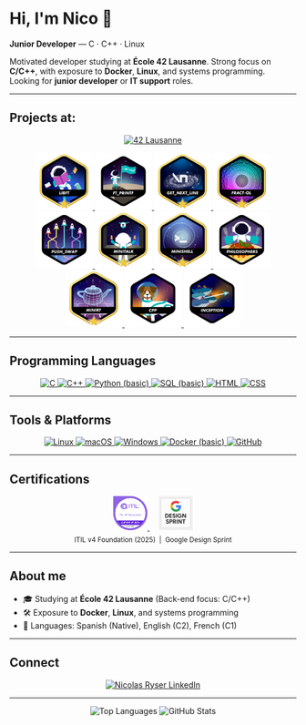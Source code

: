 # Hi, I'm Nico 👋
<!--
  Profile README for your-username
  - Programming Languages: 56x56 icons
  - Tools & Platforms: 40x40 icons
  Replace your-username, LinkedIn, and email below.
-->

**Junior Developer** — C · C++ · Linux

Motivated developer studying at **École 42 Lausanne**. Strong focus on **C/C++**, with exposure to **Docker**, **Linux**, and systems programming.
Looking for **junior developer** or **IT support** roles.

---

## Projects at:

<p align="center">
  <a href="https://42lausanne.ch/" target="_blank" rel="noreferrer">
    <img src="https://42lausanne.ch/wp-content/uploads/2021/01/42_logo.svg"
         alt="42 Lausanne" height="100" />
  </a>
</p>

<div align="center">

  <!-- 1) Libft — with bonus -->
  <a href="https://github.com/Nico-Ry/42-Common-Core/tree/main/Libft" title="Libft">
    <img alt="Libft (bonus)" height="100"
         src="https://raw.githubusercontent.com/Nico-Ry/Nico-Ry/main/assets/projects/badges/libftm.png" />
  </a>

  <!-- 2) ft_printf — no bonus -->
  <a href="https://github.com/Nico-Ry/42-Common-Core/tree/main/ft_printf" title="ft_printf">
    <img alt="ft_printf (no bonus)" height="100"
         src="https://raw.githubusercontent.com/Nico-Ry/Nico-Ry/main/assets/projects/badges/ft_printfn.png" />
  </a>

  <!-- 3) Get_Next_Line — with bonus -->
  <a href="https://github.com/Nico-Ry/42-Common-Core/tree/main/Get_Next_Line" title="Get_Next_Line">
    <img alt="Get_Next_Line (bonus)" height="100"
         src="https://raw.githubusercontent.com/Nico-Ry/Nico-Ry/main/assets/projects/badges/get_next_linem.png" />
  </a>

  <!-- 4) fractol — with bonus -->
  <a href="https://github.com/Nico-Ry/42-Common-Core/tree/main/fractol" title="fractol">
    <img alt="fractol (bonus)" height="100"
         src="https://raw.githubusercontent.com/Nico-Ry/Nico-Ry/main/assets/projects/badges/fract-olm.png" />
  </a>

  <!-- 5) push_swap_commented — no bonus -->
  <a href="https://github.com/Nico-Ry/42-Common-Core/tree/main/push_swap_commented" title="push_swap_commented">
    <img alt="push_swap (no bonus)" height="100"
         src="https://raw.githubusercontent.com/Nico-Ry/Nico-Ry/main/assets/projects/badges/push_swapn.png" />
  </a>

  <!-- 6) minitalk — with bonus -->
  <a href="https://github.com/Nico-Ry/42-Common-Core/tree/main/minitalk" title="minitalk">
    <img alt="minitalk (bonus)" height="100"
         src="https://raw.githubusercontent.com/Nico-Ry/Nico-Ry/main/assets/projects/badges/minitalkm.png" />
  </a>

  <!-- 7) Minishell — with bonus -->
  <a href="https://github.com/Nico-Ry/42-Common-Core/tree/main/Minishell" title="Minishell">
    <img alt="Minishell (bonus)" height="100"
         src="https://raw.githubusercontent.com/Nico-Ry/Nico-Ry/main/assets/projects/badges/minishellm.png" />
  </a>

  <!-- 8) Philosophers — no bonus -->
  <a href="https://github.com/Nico-Ry/42-Common-Core/tree/main/Philosophers" title="Philosophers">
    <img alt="Philosophers (no bonus)" height="100"
         src="https://raw.githubusercontent.com/Nico-Ry/Nico-Ry/main/assets/projects/badges/philosophersn.png" />
  </a>

  <!-- 9) MiniRT — with bonus -->
  <a href="https://github.com/Nico-Ry/42-Common-Core/tree/main/MiniRT" title="MiniRT">
    <img alt="MiniRT (bonus)" height="100"
         src="https://raw.githubusercontent.com/Nico-Ry/Nico-Ry/main/assets/projects/badges/minirtm.png" />
  </a>

  <!-- 10) CPP Modules — no bonus -->
  <a href="https://github.com/Nico-Ry/42-Common-Core/tree/main/CPP_Modules" title="CPP Modules">
    <img alt="CPP Modules (no bonus)" height="100"
         src="https://raw.githubusercontent.com/Nico-Ry/Nico-Ry/main/assets/projects/badges/cppn.png" />
  </a>

  <!-- 11) Inception — no bonus -->
  <a href="https://github.com/Nico-Ry/42-Common-Core/tree/main/Inception" title="Inception">
    <img alt="Inception (no bonus)" height="100"
         src="https://raw.githubusercontent.com/Nico-Ry/Nico-Ry/main/assets/projects/badges/inceptionn.png" />
  </a>

</div>

---

## Programming Languages
<p align="center">
  <a href="https://www.cprogramming.com/" target="_blank" rel="noreferrer">
    <img src="https://cdn.jsdelivr.net/gh/devicons/devicon/icons/c/c-original.svg" alt="C" width="56" height="56" />
  </a>
  <a href="https://isocpp.org/" target="_blank" rel="noreferrer">
    <img src="https://cdn.jsdelivr.net/gh/devicons/devicon/icons/cplusplus/cplusplus-original.svg" alt="C++" width="56" height="56" />
  </a>
  <a href="https://www.python.org/" target="_blank" rel="noreferrer">
    <img src="https://cdn.jsdelivr.net/gh/devicons/devicon/icons/python/python-original.svg" alt="Python (basic)" width="56" height="56" />
  </a>
  <a href="https://www.postgresql.org/" target="_blank" rel="noreferrer" title="SQL (basic)">
    <img src="https://cdn.jsdelivr.net/gh/devicons/devicon/icons/postgresql/postgresql-original.svg" alt="SQL (basic)" width="56" height="56" />
  </a>
  <a href="https://developer.mozilla.org/docs/Web/HTML" target="_blank" rel="noreferrer">
    <img src="https://cdn.jsdelivr.net/gh/devicons/devicon/icons/html5/html5-original.svg" alt="HTML" width="56" height="56" />
  </a>
  <a href="https://developer.mozilla.org/docs/Web/CSS" target="_blank" rel="noreferrer">
    <img src="https://cdn.jsdelivr.net/gh/devicons/devicon/icons/css3/css3-original.svg" alt="CSS" width="56" height="56" />
  </a>
</p>

---

## Tools & Platforms
<p align="center">
  <a href="https://www.kernel.org/" target="_blank" rel="noreferrer">
    <img src="https://cdn.jsdelivr.net/gh/devicons/devicon/icons/linux/linux-original.svg" alt="Linux" width="40" height="40" />
  </a>
  <a href="https://www.apple.com/macos/" target="_blank" rel="noreferrer">
    <img src="https://cdn.jsdelivr.net/gh/devicons/devicon/icons/apple/apple-original.svg" alt="macOS" width="40" height="40" />
  </a>
  <a href="https://www.microsoft.com/windows" target="_blank" rel="noreferrer">
    <img src="https://cdn.jsdelivr.net/gh/devicons/devicon/icons/windows8/windows8-original.svg" alt="Windows" width="40" height="40" />
  </a>
  <a href="https://www.docker.com/" target="_blank" rel="noreferrer">
    <img src="https://cdn.jsdelivr.net/gh/devicons/devicon/icons/docker/docker-original.svg" alt="Docker (basic)" width="40" height="40" />
  </a>
  <a href="https://github.com/Nico-Ry" target="_blank" rel="noreferrer">
    <img src="https://cdn.jsdelivr.net/gh/devicons/devicon/icons/github/github-original.svg" alt="GitHub" width="40" height="40" />
  </a>
</p>

---

## Certifications
<p align="center">
  <a href="https://www.axelos.com/certifications/itil-service-management" target="_blank" rel="noreferrer">
    <img src="https://raw.githubusercontent.com/Nico-Ry/Nico-Ry/main/assets/projects/badges/ITIL-v4.png"
         alt="ITIL v4 Foundation" height="60" />
  </a>
  &nbsp;&nbsp;&nbsp;
  <a href="https://designsprintkit.withgoogle.com/" target="_blank" rel="noreferrer">
    <img src="https://raw.githubusercontent.com/Nico-Ry/Nico-Ry/main/assets/projects/badges/google-design-sprint.png"
         alt="Google Design Sprint" height="60" />
  </a>
  <br/>
  <sub>ITIL v4 Foundation (2025) &nbsp;|&nbsp; Google Design Sprint</sub>
</p>


---

## About me
- 🎓 Studying at **École 42 Lausanne** (Back-end focus: C/C++)
- 🛠️ Exposure to **Docker**, **Linux**, and systems programming
- 💬 Languages: Spanish (Native), English (C2), French (C1)

---

## Connect
<p align="center">
  <a href="https://www.linkedin.com/in/nicolas-ryser/" target="_blank" rel="noreferrer">
    <img src="https://raw.githubusercontent.com/rahuldkjain/github-profile-readme-generator/master/src/images/icons/Social/linked-in-alt.svg"
         alt="Nicolas Ryser LinkedIn" height="80" width="80" />
  </a>
</p>

---

<p align="center">
  <img src="https://github-readme-stats.vercel.app/api/top-langs/?username=Nico-Ry&layout=compact&hide_title=false&hide_border=true&theme=tokyonight" height="200" alt="Top Languages" />
  <img src="https://github-readme-stats.vercel.app/api?username=Nico-Ry&show_icons=true&include_all_commits=true&count_private=true&hide_title=false&hide_border=true&theme=tokyonight" height="165" alt="GitHub Stats" />
</p>
